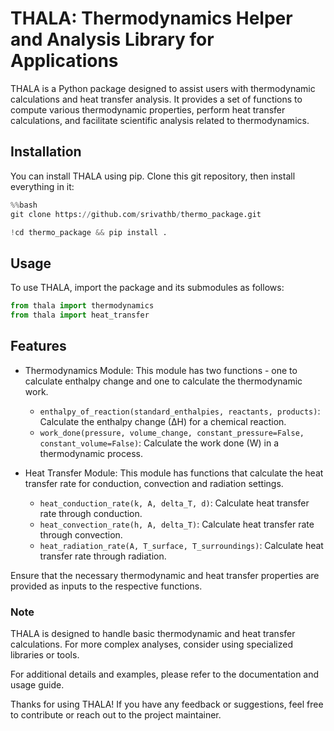 THALA: Thermodynamics Helper and Analysis Library for Applications
===============

THALA is a Python package designed to assist users with thermodynamic calculations and heat transfer analysis. It provides a set of functions to compute various thermodynamic properties, perform heat transfer calculations, and facilitate scientific analysis related to thermodynamics.

## Installation
You can install THALA using pip. Clone this git repository, then install everything in it:

```python
%%bash 
git clone https://github.com/srivathb/thermo_package.git
```

```python
!cd thermo_package && pip install .
```

## Usage

To use THALA, import the package and its submodules as follows:

```python
from thala import thermodynamics
from thala import heat_transfer
```

## Features

- Thermodynamics Module: This module has two functions - one to calculate enthalpy change and one to calculate the thermodynamic work.
  - `enthalpy_of_reaction(standard_enthalpies, reactants, products)`: Calculate the enthalpy change (∆H) for a chemical reaction.
  - `work_done(pressure, volume_change, constant_pressure=False, constant_volume=False)`: Calculate the work done (W) in a thermodynamic process.
    
- Heat Transfer Module: This module has functions that calculate the heat transfer rate for conduction, convection and radiation settings. 
  - `heat_conduction_rate(k, A, delta_T, d)`: Calculate heat transfer rate through conduction.
  - `heat_convection_rate(h, A, delta_T)`: Calculate heat transfer rate through convection.
  - `heat_radiation_rate(A, T_surface, T_surroundings)`: Calculate heat transfer rate through radiation.
    
Ensure that the necessary thermodynamic and heat transfer properties are provided as inputs to the respective functions.

### Note
THALA is designed to handle basic thermodynamic and heat transfer calculations. For more complex analyses, consider using specialized libraries or tools.

For additional details and examples, please refer to the documentation and usage guide.

Thanks for using THALA! If you have any feedback or suggestions, feel free to contribute or reach out to the project maintainer.
